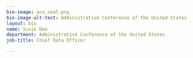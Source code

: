 ```yaml
---
bio-image: acu_seal.png
bio-image-alt-text: Administrative Conference of the United States
layout: bio
name: Susie Doe
department: Administrative Conference of the United States
job-title: Chief Data Officer

---
```

